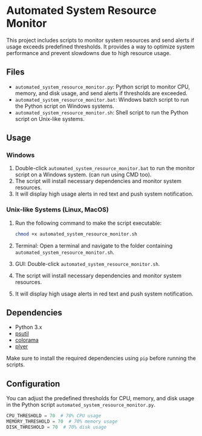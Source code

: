 # Automated System Resource Monitor

This project includes scripts to monitor system resources and send alerts if usage exceeds predefined thresholds. It provides a way to optimize system performance and prevent slowdowns due to high resource usage.

## Files

- `automated_system_resource_monitor.py`: Python script to monitor CPU, memory, and disk usage, and send alerts if thresholds are exceeded.
- `automated_system_resource_monitor.bat`: Windows batch script to run the Python script on Windows systems.
- `automated_system_resource_monitor.sh`: Shell script to run the Python script on Unix-like systems.

## Usage

### Windows

1. Double-click `automated_system_resource_monitor.bat` to run the monitor script on a Windows system. (can run using CMD too).
2. The script will install necessary dependencies and monitor system resources.
3. It will display high usage alerts in red text and push system notification.

### Unix-like Systems (Linux, MacOS)

1. Run the following command to make the script executable:

   ```bash
   chmod +x automated_system_resource_monitor.sh
   ```

2. Terminal: Open a terminal and navigate to the folder containing `automated_system_resource_monitor.sh`.
3. GUI: Double-click `automated_system_resource_monitor.sh`.
4. The script will install necessary dependencies and monitor system resources.
5. It will display high usage alerts in red text and push system notification.

## Dependencies

- Python 3.x
- [psutil](https://pypi.org/project/psutil/)
- [colorama](https://pypi.org/project/colorama/)
- [plyer](https://pypi.org/project/plyer/)

Make sure to install the required dependencies using `pip` before running the scripts.

## Configuration

You can adjust the predefined thresholds for CPU, memory, and disk usage in the Python script `automated_system_resource_monitor.py`.

```python
CPU_THRESHOLD = 70  # 70% CPU usage
MEMORY_THRESHOLD = 70  # 70% memory usage
DISK_THRESHOLD = 70  # 70% disk usage
```
